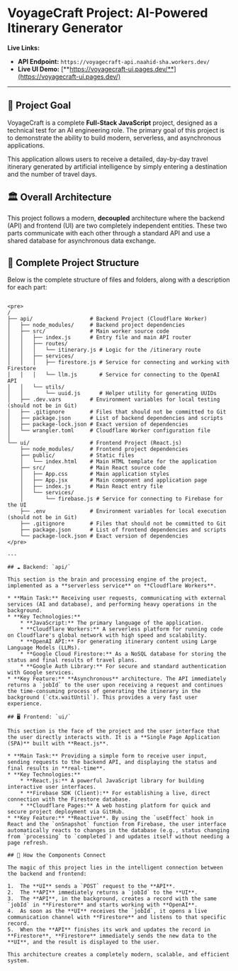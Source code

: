 # VoyageCraft Project: AI-Powered Itinerary Generator

**Live Links:**
* **API Endpoint:** `https://voyagecraft-api.naahid-sha.workers.dev/`
* **Live UI Demo:** [**https://voyagecraft-ui.pages.dev/**](https://voyagecraft-ui.pages.dev/)

---

## 🎯 Project Goal

VoyageCraft is a complete **Full-Stack JavaScript** project, designed as a technical test for an AI engineering role. The primary goal of this project is to demonstrate the ability to build modern, serverless, and asynchronous applications.

This application allows users to receive a detailed, day-by-day travel itinerary generated by artificial intelligence by simply entering a destination and the number of travel days.

## 🏛️ Overall Architecture

This project follows a modern, **decoupled** architecture where the backend (API) and frontend (UI) are two completely independent entities. These two parts communicate with each other through a standard API and use a shared database for asynchronous data exchange.

## 📁 Complete Project Structure

Below is the complete structure of files and folders, along with a description for each part:

```

<pre>
/
├── api/                  # Backend Project (Cloudflare Worker)
│   ├── node_modules/     # Backend project dependencies
│   ├── src/              # Main worker source code
│   │   ├── index.js      # Entry file and main API router
│   │   ├── routes/
│   │   │   └── itinerary.js # Logic for the /itinerary route
│   │   ├── services/
│   │   │   ├── firestore.js # Service for connecting and working with Firestore
│   │   │   └── llm.js       # Service for connecting to the OpenAI API
│   │   └── utils/
│   │       └── uuid.js      # Helper utility for generating UUIDs
│   ├── .dev.vars         # Environment variables for local testing (should not be in Git)
│   ├── .gitignore        # Files that should not be committed to Git
│   ├── package.json      # List of backend dependencies and scripts
│   ├── package-lock.json # Exact version of dependencies
│   └── wrangler.toml     # Cloudflare Worker configuration file
│
└── ui/                   # Frontend Project (React.js)
    ├── node_modules/     # Frontend project dependencies
    ├── public/           # Static files
    │   └── index.html    # Main HTML template for the application
    ├── src/              # Main React source code
    │   ├── App.css       # Main application styles
    │   ├── App.jsx       # Main component and application page
    │   ├── index.js      # Main React entry file
    │   └── services/
    │       └── firebase.js # Service for connecting to Firebase for the UI
    ├── .env              # Environment variables for local execution (should not be in Git)
    ├── .gitignore        # Files that should not be committed to Git
    ├── package.json      # List of frontend dependencies and scripts
    └── package-lock.json # Exact version of dependencies
</pre>

---

## ☁️ Backend: `api/`

This section is the brain and processing engine of the project, implemented as a **serverless service** on **Cloudflare Workers**.

* **Main Task:** Receiving user requests, communicating with external services (AI and database), and performing heavy operations in the background.
* **Key Technologies:**
    * **JavaScript:** The primary language of the application.
    * **Cloudflare Workers:** A serverless platform for running code on Cloudflare's global network with high speed and scalability.
    * **OpenAI API:** For generating itinerary content using Large Language Models (LLMs).
    * **Google Cloud Firestore:** As a NoSQL database for storing the status and final results of travel plans.
    * **Google Auth Library:** For secure and standard authentication with Google services.
* **Key Feature:** **Asynchronous** architecture. The API immediately returns a `jobId` to the user upon receiving a request and continues the time-consuming process of generating the itinerary in the background (`ctx.waitUntil`). This provides a very fast user experience.

## 🖥️ Frontend: `ui/`

This section is the face of the project and the user interface that the user directly interacts with. It is a **Single Page Application (SPA)** built with **React.js**.

* **Main Task:** Providing a simple form to receive user input, sending requests to the backend API, and displaying the status and final results in **real-time**.
* **Key Technologies:**
    * **React.js:** A powerful JavaScript library for building interactive user interfaces.
    * **Firebase SDK (Client):** For establishing a live, direct connection with the Firestore database.
    * **Cloudflare Pages:** A web hosting platform for quick and secure project deployment via GitHub.
* **Key Feature:** **Reactive**. By using the `useEffect` hook in React and the `onSnapshot` function from Firebase, the user interface automatically reacts to changes in the database (e.g., status changing from `processing` to `completed`) and updates itself without needing a page refresh.

## 🔗 How the Components Connect

The magic of this project lies in the intelligent connection between the backend and frontend:

1.  The **UI** sends a `POST` request to the **API**.
2.  The **API** immediately returns a `jobId` to the **UI**.
3.  The **API**, in the background, creates a record with the same `jobId` in **Firestore** and starts working with **OpenAI**.
4.  As soon as the **UI** receives the `jobId`, it opens a live communication channel with **Firestore** and listens to that specific record.
5.  When the **API** finishes its work and updates the record in **Firestore**, **Firestore** immediately sends the new data to the **UI**, and the result is displayed to the user.

This architecture creates a completely modern, scalable, and efficient system.

